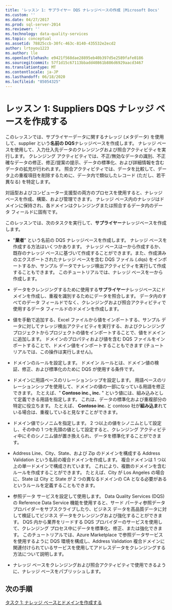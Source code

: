 ```yaml
---
title: 'レッスン 1: サプライヤー DQS ナレッジベースの作成 |Microsoft Docs'
ms.custom: ''
ms.date: 04/27/2017
ms.prod: sql-server-2014
ms.reviewer: ''
ms.technology: data-quality-services
ms.topic: conceptual
ms.assetid: 78825ccb-30fc-463c-8140-435532e2ecd2
author: lrtoyou1223
ms.author: lle
ms.openlocfilehash: e9421f568dae28895eb40b397d5e2589fafe0186
ms.sourcegitcommit: 57f1d15c67113bbadd40861b886d6929aacd3467
ms.translationtype: MT
ms.contentlocale: ja-JP
ms.lasthandoff: 06/18/2020
ms.locfileid: "85054325"
---
```

# <a name="lesson-1-creating-the-suppliers-dqs-knowledge-base"></a>レッスン 1: Suppliers DQS ナレッジ ベースを作成する
  このレッスンでは、サプライヤーデータに関するナレッジ (メタデータ) を使用して、supplier という**名前の DQS**ナレッジベースを作成します。 ナレッジ ベースを使用して、入力仕入先データのクレンジングおよび照合アクティビティを実行します。 クレンジング アクティビティでは、不正/無効なデータの識別、不正確なデータの修正、修正/提案の提示、データの標準化、および詳細情報を含むデータの拡充が行われます。 照合アクティビティでは、データを比較して、データ上の重複項目を削除するために、データ内で類似したレコード (ただし、若干異なる) を特定します。  
  
 対話型およびコンピューター支援型の両方のプロセスを使用すると、ナレッジ ベースを作成、構築、および管理できます。 ナレッジ ベース内のナレッジはドメインに保持され、各ドメインはクレンジングまたは照合するデータ内のデータ フィールドに固有です。  
  
 このレッスンでは、次のタスクを実行して、**サプライヤー**ナレッジベースを作成します。  
  
-   "**業者**" という名前の DQS ナレッジベースを作成します。 ナレッジ ベースを作成する方法はいくつかあります。 ナレッジ ベースは一から作成するか、既存のナレッジ ベースに基づいて作成することができます。また、作成済みのエクスポートされたナレッジ ベースを含む DQS ファイル (.dqs) をインポートするか、サンプル データでナレッジ検出アクティビティを実行して作成することもできます。 このチュートリアルでは、ナレッジ ベースを一から作成します。  
  
-   データをクレンジングするために使用する**サプライヤー**ナレッジベースにドメインを作成し、重複を識別するためにデータを照合します。 データ内のすべてのデータ フィールドでなく、クレンジングおよび照合アクティビティで使用するデータ フィールドのドメインを作成します。  
  
-   値を手動で追加する、Excel ファイルから値をインポートする、サンプル データに対してナレッジ検出アクティビティを実行する、およびクレンジング プロジェクトからプロジェクトの値をインポートすることで、値をドメインに追加します。 ドメインのプロパティおよび値を含む DQS ファイルをインポートすることで、ドメイン値をインポートすることもできます (チュートリアルでは、この操作は実行しません)。  
  
-   ドメインのルールを設定します。 ドメイン ルールとは、ドメイン値の検証、修正、および標準化のために DQS が使用する条件です。  
  
-   ドメインに用語ベースのリレーションシップを設定します。 用語ベースのリレーションシップを使用して、ドメインの値の一部になっている用語を修正できます。 たとえば、" **Contoso inc., inc.** " という値には、組み込みとして定義できる用語を指定します。 これは、データの標準化および重複部分の特定に役立ちます。 たとえば、 **Contoso inc.** と contoso 社が**組み込ま**れている場合は、重複していると見なすことができます。  
  
-   ドメイン値でシノニムを指定します。 2 つ以上の値をシノニムとして設定し、その中の 1 つを先頭の値として設定すると、クレンジング アクティビティ中にそのシノニム値が置き換えられ、データを標準化することができます。  
  
-   Address Line、City、State、および Zip のドメインを構成する Address Validation という名前の複合ドメインを作成します。 複合ドメインは 1 つ以上の単一ドメインで構成されています。 これにより、複数のドメインを含むルールを作成することができます。 たとえば、City が Los Angeles の場合に、State は City と State が 2 つの異なるドメインの CA となる必要があるというルールを定義することもできます。  
  
-   参照データ サービスを設定して使用します。 Data Quality Services (DQS) の Reference Data Service 機能を使用すると、サード パーティ参照データ プロバイダーをサブスクライブしたり、ビジネス データを高品質データに対して検証してビジネス データをクレンジングおよび強化することができます。 DQS 内から業界をリードする DQS プロバイダーのサービスを使用して、クレンジング プロセス中にデータを標準化、修正、または強化できます。 このチュートリアルでは、Azure Marketplace で参照データサービスを使用するように DQS 環境を構成し、Address Validation 複合ドメインに関連付けられているサービスを使用してアドレスデータをクレンジングする方法について説明します。  
  
-   ナレッジ ベースをクレンジングおよび照合アクティビティで使用できるように、ナレッジ ベースをパブリッシュします。  
  
## <a name="next-step"></a>次の手順  
 [タスク 1: ナレッジ ベースとドメインを作成する](../../2014/tutorials/task-1-creating-a-knowledge-base-and-domains.md)  
  
  
